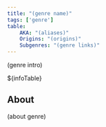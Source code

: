 ```yaml
---
title: "(genre name)"
tags: ['genre']
table:
    AKA: "(aliases)"
    Origins: "(origins)"
    Subgenres: "(genre links)"
---
```


(genre intro)

${infoTable}

## About
(about genre)